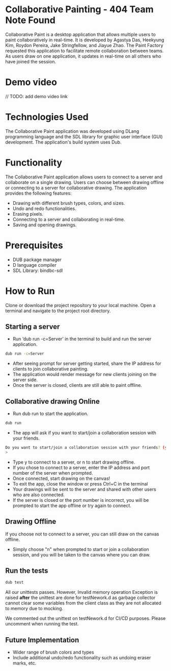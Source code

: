 #  Collaborative Painting - 404 Team Note Found
Collaborative Paint is a desktop application that allows multiple users to paint collaboratively in real-time.  It is developed by Agastya Das, Heekyung Kim, Roydon Pereira, Jake Stringfellow, and Jiayue Zhao. The Paint Factory requested this application to facilitate remote collaboration between teams. As users draw on one application, it updates in real-time on all others who have joined the session.

# Demo video
// TODO: add demo video link

# Technologies Used
The Collaborative Paint application was developed using DLang programming language and the SDL library for graphic user interface (GUI) development. The application's build system uses Dub.

# Functionality
The Collaborative Paint application allows users to connect to a server and collaborate on a single drawing. Users can choose between drawing offline or connecting to a server for collaborative drawing. The application provides the following features:
* Drawing with different brush types, colors, and sizes.
* Undo and redo functionalities.
* Erasing pixels.
* Connecting to a server and collaborating in real-time.
* Saving and opening drawings.


# Prerequisites
* DUB package manager
* D language compiler
* SDL Library: bindbc-sdl

# How to Run
Clone or download the project repository to your local machine.
Open a terminal and navigate to the project root directory.

## Starting a server
* Run ‘dub run -c=Server’ in the terminal to build and run the server application.
```bash
dub run -c=Server
```
* After seeing prompt for server getting started, share the IP address for clients to join collaborative painting.
* The application would render message for new clients joining on the server side.
* Once the server is closed, clients are still able to paint offline.

## Collaborative drawing Online
* Run dub run to start the application.
```bash
dub run
```
* The app will ask if you want to start/join a collaboration session with your friends.
```bash
Do you want to start/join a collaboration session with your friends? (y/n):
> 
```
* Type y to connect to a server, or n to start drawing offline.
* If you chose to connect to a server, enter the IP address and port number of the server when prompted.
* Once connected, start drawing on the canvas!
* To exit the app, close the window or press Ctrl+C in the terminal
* Your drawings will be sent to the server and shared with other users who are also connected.
* If the server is closed or the port number is incorrect, you will be prompted to start the app offline or try again to connect.

## Drawing Offline
If you choose not to connect to a server, you can still draw on the canvas offline. 
* Simply choose "n" when prompted to start or join a collaboration session, and you will be taken to the canvas where you can draw.

## Run the tests
```bash
dub test
```
All our unittests passes. However, Invalid memory operation Exception is raised **after** the unittest are done for testNework.d as garbage collector cannot clear some variables from the client class as they are not allocated to memory due to mocking.  

We commented out the unittest on testNework.d for CI/CD purposes. Please uncomment when running the test.  


## Future Implementation
- Wider range of brush colors and types
- Include additional undo/redo functionality such as undoing eraser marks, etc. 

